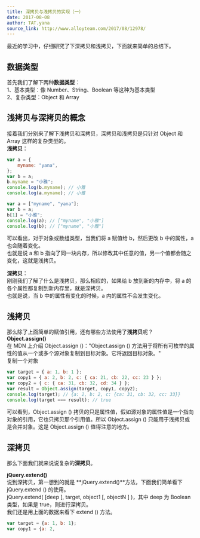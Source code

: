 ```yaml
---
title: 深拷贝与浅拷贝的实现（一）
date: 2017-08-08
author: TAT.yana
source_link: http://www.alloyteam.com/2017/08/12978/
---
```


<!-- {% raw %} - for jekyll -->

最近的学习中，仔细研究了下深拷贝和浅拷贝，下面就来简单的总结下。

## **数据类型**

首先我们了解下两种**数据类型**：  
1、基本类型：像 Number、String、Boolean 等这种为基本类型  
2、复杂类型：Object 和 Array

## **浅拷贝与深拷贝的概念**

接着我们分别来了解下浅拷贝和深拷贝，深拷贝和浅拷贝是只针对 Object 和 Array 这样的复杂类型的。  
**浅拷贝**：

```javascript
var a = {
    myname: "yana",
};
var b = a;
b.myname = "小雅";
console.log(b.myname); // 小雅
console.log(a.myname); // 小雅
```

```javascript
var a = ["myname", "yana"];
var b = a;
b[1] = "小雅";
console.log(a); // ["myname", "小雅"]
console.log(b); // ["myname", "小雅"]
```

可以看出，对于对象或数组类型，当我们将 a 赋值给 b，然后更改 b 中的属性，a 也会随着变化。  
也就是说 a 和 b 指向了同一块内存，所以修改其中任意的值，另一个值都会随之变化，这就是浅拷贝。

**深拷贝**：  
刚刚我们了解了什么是浅拷贝，那么相应的，如果给 b 放到新的内存中，将 a 的各个属性都复制到新内存里，就是深拷贝。  
也就是说，当 b 中的属性有变化的时候，a 内的属性不会发生变化。

## **浅拷贝**

那么除了上面简单的赋值引用，还有哪些方法使用了**浅拷贝**呢？  
**Object.assign()**  
在 MDN 上介绍 Object.assign ()："Object.assign () 方法用于将所有可枚举的属性的值从一个或多个源对象复制到目标对象。它将返回目标对象。"  
复制一个对象

```javascript
var target = { a: 1, b: 1 };
var copy1 = { a: 2, b: 2, c: { ca: 21, cb: 22, cc: 23 } };
var copy2 = { c: { ca: 31, cb: 32, cd: 34 } };
var result = Object.assign(target, copy1, copy2);
console.log(target); // {a: 2, b: 2, c: {ca: 31, cb: 32, cc: 33}}
console.log(target === result); // true
```

可以看到，Object.assign () 拷贝的只是属性值，假如源对象的属性值是一个指向对象的引用，它也只拷贝那个引用值。所以 Object.assign () 只能用于浅拷贝或是合并对象。这是 Object.assign () 值得注意的地方。

## **深拷贝**

那么下面我们就来说说复杂的**深拷贝**。

**jQuery.extend()**  
说到深拷贝，第一想到的就是 **jQuery.extend()**方法，下面我们简单看下 jQuery.extend () 的使用。  
jQuery.extend( \[deep ], target, object1 \[, objectN ] )，其中 deep 为 Boolean 类型，如果是 true，则进行深拷贝。  
我们还是用上面的数据来看下 extend () 方法。

```javascript
var target = {a: 1, b: 1};
var copy1 = {a: 2, 
```


<!-- {% endraw %} - for jekyll -->